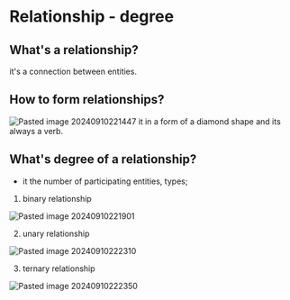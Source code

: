 
# Relationship - degree
## What's a relationship?
it's a connection between entities.
## How to form relationships?
![Pasted image 20240910221447](https://github.com/user-attachments/assets/a75d5ada-bb82-41ef-bc3a-fabca8d8b1bd)
it in a form of a diamond shape and its always a verb.
## What's degree of a relationship?
- it the number of participating entities, types;
1. binary relationship
   
 ![Pasted image 20240910221901](https://github.com/user-attachments/assets/9183807b-1553-49a3-94db-ab68e787c327)

2. unary relationship
   
 ![Pasted image 20240910222310](https://github.com/user-attachments/assets/d9cb38a0-3e92-40d5-9f2f-c0e412028ab1)

3. ternary relationship
   
 ![Pasted image 20240910222350](https://github.com/user-attachments/assets/931deb06-2195-4756-8bf9-cae01dfcdaf8)
